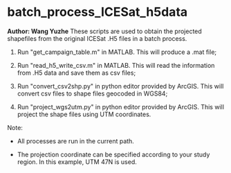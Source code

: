 # batch_process_ICESat_h5data
**Author: Wang Yuzhe**
These scripts are used to obtain the projected shapefiles from the original ICESat .H5 files in a batch process.

1. Run "get_campaign_table.m" in MATLAB. This will produce a .mat file;

2. Run "read_h5_write_csv.m" in MATLAB. This will read the information from .H5 data and save them as csv files;

3. Run "convert_csv2shp.py" in python editor provided by ArcGIS. This  will convert csv files to shape files geocoded in WGS84;

4. Run "project_wgs2utm.py" in python editor provided by ArcGIS. This will project the shape files using UTM coordinates.

Note:
* All processes are run in the current path.

* The projection coordinate can be specified according to your study region. In this example, UTM 47N is used.

